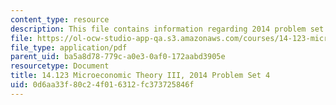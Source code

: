 ```yaml
---
content_type: resource
description: This file contains information regarding 2014 problem set 4.
file: https://ol-ocw-studio-app-qa.s3.amazonaws.com/courses/14-123-microeconomic-theory-iii-spring-2015/0d6aa33f80c24f016312fc373725846f_MIT14_123S15_PSet_4_14.pdf
file_type: application/pdf
parent_uid: ba5a8d78-779c-a0e3-0af0-172aabd3905e
resourcetype: Document
title: 14.123 Microeconomic Theory III, 2014 Problem Set 4
uid: 0d6aa33f-80c2-4f01-6312-fc373725846f
---
```

